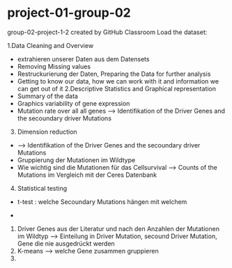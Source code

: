 # project-01-group-02
group-02-project-1-2 created by GitHub Classroom
Load the dataset: 

1.Data Cleaning and Overview
 - extrahieren unserer Daten aus dem Datensets 
 - Removing Missing values 
 - Restruckurierung der Daten, Preparing the Data for further analysis 
 - Getting to know our data, how we can work with it and information we can get out of it 
2.Descriptive Statistics and Graphical representation 
- Summary of the data
- Graphics variability of gene expression 
- Mutation rate over all all genes --> Identifikation of the Driver Genes and the secoundary driver Mutations 

3. Dimension reduction 
  - --> Identifikation of the Driver Genes and the secoundary driver Mutations 
 - Gruppierung der Mutationen im Wildtype
 - Wie wichtig sind die Mutationen für das Cellsurvival --> Counts of the Mutations im Vergleich mit der Ceres Datenbank 
 
4. Statistical testing 
- t-test : welche Secoundary Mutations hängen mit welchem 

 
 - 
 
1. Driver Genes aus der Literatur und nach den Anzahlen der Mutationen im Wildtyp --> Einteilung in Driver Mutation, secound Driver Mutation, Gene die nie ausgedrückt werden 
2. K-means --> welche Gene zusammen gruppieren 
3. 
